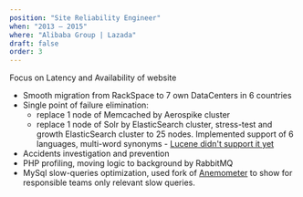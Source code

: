 ```yaml
---
position: "Site Reliability Engineer"
when: "2013 – 2015"
where: "Alibaba Group | Lazada"
draft: false
order: 3
---
```


Focus on Latency and Availability of website

* Smooth migration from RackSpace to 7 own DataCenters in 6 countries
* Single point of failure elimination: 
    * replace 1 node of Memcached by Aerospike cluster
    * replace 1 node of Solr by ElasticSearch cluster, stress-test and growth ElasticSearch cluster to 25 nodes. Implemented support of 6 languages, multi-word synonyms - [Lucene didn't support it yet](https://issues.apache.org/jira/browse/LUCENE-6664)
* Accidents investigation and prevention
* PHP profiling, moving logic to background by RabbitMQ
* MySql slow-queries optimization, used fork of [Anemometer](https://github.com/box/Anemometer) to show for responsible teams only relevant slow queries. 

